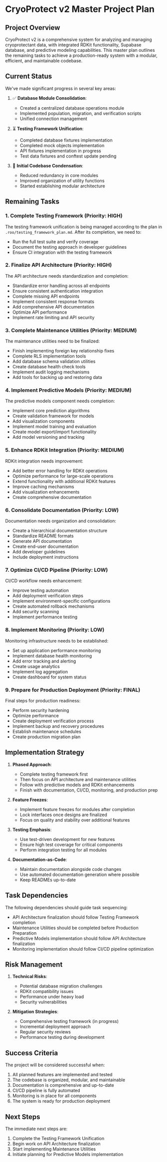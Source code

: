 # CryoProtect v2 Master Project Plan

## Project Overview
CryoProtect v2 is a comprehensive system for analyzing and managing cryoprotectant data, with integrated RDKit functionality, Supabase database, and predictive modeling capabilities. This master plan outlines the remaining tasks to achieve a production-ready system with a modular, efficient, and maintainable codebase.

## Current Status
We've made significant progress in several key areas:

1. ✅ **Database Module Consolidation**:
   - Created a centralized database operations module
   - Implemented population, migration, and verification scripts
   - Unified connection management
   
2. ⏳ **Testing Framework Unification**:
   - Completed database fixtures implementation
   - Completed mock objects implementation
   - API fixtures implementation in progress
   - Test data fixtures and conftest update pending

3. 🔄 **Initial Codebase Condensation**:
   - Reduced redundancy in core modules
   - Improved organization of utility functions
   - Started establishing modular architecture

## Remaining Tasks

### 1. Complete Testing Framework (Priority: HIGH)
The testing framework unification is being managed according to the plan in `.roo/testing_framework_plan.md`. After its completion, we need to:

- Run the full test suite and verify coverage
- Document the testing approach in developer guidelines
- Ensure CI integration with the testing framework

### 2. Finalize API Architecture (Priority: HIGH)
The API architecture needs standardization and completion:

- Standardize error handling across all endpoints
- Ensure consistent authentication integration
- Complete missing API endpoints
- Implement consistent response formats
- Add comprehensive API documentation
- Optimize API performance
- Implement rate limiting and API security

### 3. Complete Maintenance Utilities (Priority: MEDIUM)
The maintenance utilities need to be finalized:

- Finish implementing foreign key relationship fixes
- Complete RLS implementation tools
- Add database schema validation utilities
- Create database health check tools
- Implement audit logging mechanisms
- Add tools for backing up and restoring data

### 4. Implement Predictive Models (Priority: MEDIUM)
The predictive models component needs completion:

- Implement core prediction algorithms
- Create validation framework for models
- Add visualization components
- Implement model training and evaluation
- Create model export/import functionality
- Add model versioning and tracking

### 5. Enhance RDKit Integration (Priority: MEDIUM)
RDKit integration needs improvement:

- Add better error handling for RDKit operations
- Optimize performance for large-scale operations
- Extend functionality with additional RDKit features
- Improve caching mechanisms
- Add visualization enhancements
- Create comprehensive documentation

### 6. Consolidate Documentation (Priority: LOW)
Documentation needs organization and consolidation:

- Create a hierarchical documentation structure
- Standardize README formats
- Generate API documentation
- Create end-user documentation
- Add developer guidelines
- Include deployment instructions

### 7. Optimize CI/CD Pipeline (Priority: LOW)
CI/CD workflow needs enhancement:

- Improve testing automation
- Add deployment verification steps
- Implement environment-specific configurations
- Create automated rollback mechanisms
- Add security scanning
- Implement performance testing

### 8. Implement Monitoring (Priority: LOW)
Monitoring infrastructure needs to be established:

- Set up application performance monitoring
- Implement database health monitoring
- Add error tracking and alerting
- Create usage analytics
- Implement log aggregation
- Create dashboard for system status

### 9. Prepare for Production Deployment (Priority: FINAL)
Final steps for production readiness:

- Perform security hardening
- Optimize performance
- Create deployment verification process
- Implement backup and recovery procedures
- Establish maintenance schedules
- Create production migration plan

## Implementation Strategy

1. **Phased Approach**:
   - Complete testing framework first
   - Then focus on API architecture and maintenance utilities
   - Follow with predictive models and RDKit enhancements
   - Finish with documentation, CI/CD, monitoring, and production prep

2. **Feature Freezes**:
   - Implement feature freezes for modules after completion
   - Lock interfaces once designs are finalized
   - Focus on quality and stability over additional features

3. **Testing Emphasis**:
   - Use test-driven development for new features
   - Ensure high test coverage for critical components
   - Perform integration testing for all modules

4. **Documentation-as-Code**:
   - Maintain documentation alongside code changes
   - Use automated documentation generation where possible
   - Keep READMEs up-to-date

## Task Dependencies
The following dependencies should guide task sequencing:

- API Architecture finalization should follow Testing Framework completion
- Maintenance Utilities should be completed before Production Preparation
- Predictive Models implementation should follow API Architecture finalization
- Monitoring implementation should follow CI/CD pipeline optimization

## Risk Management

1. **Technical Risks**:
   - Potential database migration challenges
   - RDKit compatibility issues
   - Performance under heavy load
   - Security vulnerabilities

2. **Mitigation Strategies**:
   - Comprehensive testing framework (in progress)
   - Incremental deployment approach
   - Regular security reviews
   - Performance testing during development

## Success Criteria
The project will be considered successful when:

1. All planned features are implemented and tested
2. The codebase is organized, modular, and maintainable
3. Documentation is comprehensive and up-to-date
4. CI/CD pipeline is fully automated
5. Monitoring is in place for all components
6. The system is ready for production deployment

## Next Steps
The immediate next steps are:

1. Complete the Testing Framework Unification
2. Begin work on API Architecture finalization
3. Start implementing Maintenance Utilities
4. Initiate planning for Predictive Models implementation
